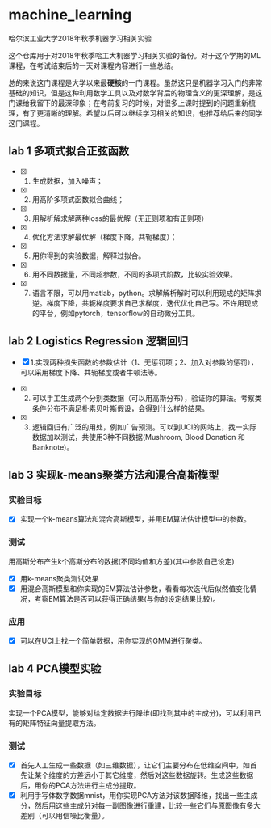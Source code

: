 # machine_learning
哈尔滨工业大学2018年秋季机器学习相关实验

这个仓库用于对2018年秋季哈工大机器学习相关实验的备份。对于这个学期的ML课程，在考试结束后的一天对课程内容进行一些总结。

总的来说这门课程是大学以来最**硬核**的一门课程。虽然这只是机器学习入门的非常基础的知识，但是这种利用数学工具以及对数学背后的物理含义的更深理解，是这门课给我留下的最深印象；在考前复习的时候，对很多上课时提到的问题重新梳理，有了更清晰的理解。希望以后可以继续学习相关的知识，也推荐给后来的同学这门课程。

## lab 1 多项式拟合正弦函数
- [x] 1. 生成数据，加入噪声；
- [x] 2. 用高阶多项式函数拟合曲线；
- [x] 3. 用解析解求解两种loss的最优解（无正则项和有正则项）
- [x] 4. 优化方法求解最优解（梯度下降，共轭梯度）；
- [x] 5. 用你得到的实验数据，解释过拟合。
- [x] 6. 用不同数据量，不同超参数，不同的多项式阶数，比较实验效果。
- [x] 7. 语言不限，可以用matlab，python。求解解析解时可以利用现成的矩阵求逆。梯度下降，共轭梯度要求自己求梯度，迭代优化自己写。不许用现成的平台，例如pytorch，tensorflow的自动微分工具。

## lab 2 Logistics Regression 逻辑回归
- [x] 1.实现两种损失函数的参数估计（1、无惩罚项；2、加入对参数的惩罚），可以采用梯度下降、共轭梯度或者牛顿法等。

- [x] 2. 可以手工生成两个分别类数据（可以用高斯分布），验证你的算法。考察类条件分布不满足朴素贝叶斯假设，会得到什么样的结果。
- [x] 3. 逻辑回归有广泛的用处，例如广告预测。可以到UCI的网站上，找一实际数据加以测试，共使用3种不同数据(Mushroom, Blood Donation 和Banknote)。

## lab 3 实现k-means聚类方法和混合高斯模型
### 实验目标
- [x] 实现一个k-means算法和混合高斯模型，并用EM算法估计模型中的参数。
### 测试
用高斯分布产生k个高斯分布的数据(不同均值和方差)(其中参数自己设定)
- [x] 用k-means聚类测试效果
- [x] 用混合高斯模型和你实现的EM算法估计参数，看看每次迭代后似然值变化情况，考察EM算法是否可以获得正确结果(与你的设定结果比较)。
### 应用
- [x] 可以在UCI上找一个简单数据，用你实现的GMM进行聚类。
<!-- 存在问题 在Iris数据上GMM表现一般 -->

## lab 4 PCA模型实验
### 实验目标
实现一个PCA模型，能够对给定数据进行降维(即找到其中的主成分)，可以利用已有的矩阵特征向量提取方法。
### 测试
- [x] 首先人工生成一些数据（如三维数据），让它们主要分布在低维空间中，如首先让某个维度的方差远小于其它维度，然后对这些数据旋转。生成这些数据后，用你的PCA方法进行主成分提取。
- [x] 利用手写体数字数据mnist，用你实现PCA方法对该数据降维，找出一些主成分，然后用这些主成分对每一副图像进行重建，比较一些它们与原图像有多大差别（可以用信噪比衡量）。